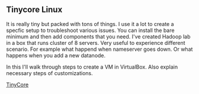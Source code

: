 ## Tinycore Linux

It is really tiny but packed with tons of things. I use it a lot to create a specfic setup to troubleshoot various issues.
You can install the bare minimum and then add components that you need.
I've created Hadoop lab in a box that runs cluster of 8 servers. Very useful to experience different scenario. For example what happend when nameserver goes down.
Or what happens when you add a new datanode. 

In this I'll walk through steps to create a VM in VirtualBox. Also explain necessary steps of customizations. 

[TinyCore ](http://tinycorelinux.net/)
 
	

